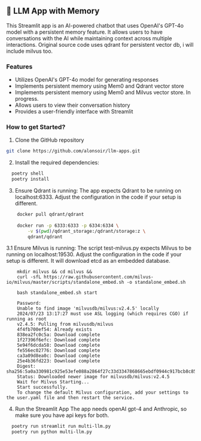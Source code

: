 ## 🧠 LLM App with Memory
This Streamlit app is an AI-powered chatbot that uses OpenAI's GPT-4o model with a persistent memory feature. 
It allows users to have conversations with the AI while maintaining context across multiple interactions.
Original source code uses qdrant for persistent vector db, i will include milvus too.

### Features

- Utilizes OpenAI's GPT-4o model for generating responses
- Implements persistent memory using Mem0 and Qdrant vector store
- Implements persistent memory using Mem0 and Milvus vector store. In progress.
- Allows users to view their conversation history
- Provides a user-friendly interface with Streamlit


### How to get Started?

1. Clone the GitHub repository
```bash
git clone https://github.com/alonsoir/llm-apps.git
```

2. Install the required dependencies:

```bash
  poetry shell
  poetry install
```

3. Ensure Qdrant is running:
The app expects Qdrant to be running on localhost:6333. Adjust the configuration in the code if your setup is different.

```bash
    docker pull qdrant/qdrant
    
    docker run -p 6333:6333 -p 6334:6334 \
        -v $(pwd)/qdrant_storage:/qdrant/storage:z \
        qdrant/qdrant
```
3.1 Ensure Milvus is running:
    The script test-milvus.py expects Milvus to be running on localhost:19530. Adjust the configuration in the code if your setup is
different. It will download etcd as an embedded database.
```
    mkdir milvus && cd milvus && 
    curl -sfL https://raw.githubusercontent.com/milvus-io/milvus/master/scripts/standalone_embed.sh -o standalone_embed.sh
    
    bash standalone_embed.sh start
    
    Password:
    Unable to find image 'milvusdb/milvus:v2.4.5' locally
    2024/07/23 13:17:27 must use ASL logging (which requires CGO) if running as root
    v2.4.5: Pulling from milvusdb/milvus
    4f4fb700ef54: Already exists
    838ea2fc0c5a: Download complete
    1f27396f6efc: Download complete
    5e94f6dcda58: Download complete
    fe556ec02776: Download complete
    ca3a09d8ea0c: Download complete
    25e4b36fd223: Download complete
    Digest: sha256:5a0a330981c925e53efe088a2864f27c33d3347868665ebdf0944c917bcb8c85
    Status: Downloaded newer image for milvusdb/milvus:v2.4.5
    Wait for Milvus Starting...
    Start successfully.
    To change the default Milvus configuration, add your settings to the user.yaml file and then restart the service.

```
4. Run the Streamlit App
    The app needs openAI gpt-4 and Anthropic, so make sure you have api keys for both.
```bash
  poetry run streamlit run multi-llm.py
  poetry run python multi-llm.py
```
